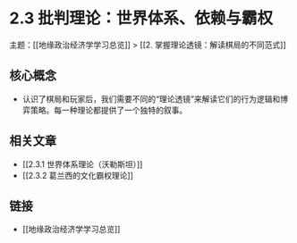 # 2.3 批判理论：世界体系、依赖与霸权

主题：[[地缘政治经济学学习总览]] > [[2. 掌握理论透镜：解读棋局的不同范式]]

## 核心概念

- 认识了棋局和玩家后，我们需要不同的“理论透镜”来解读它们的行为逻辑和博弈策略。每一种理论都提供了一个独特的叙事。

## 相关文章

- [[2.3.1 世界体系理论（沃勒斯坦）]]
- [[2.3.2 葛兰西的文化霸权理论]]

## 链接

- [[地缘政治经济学学习总览]]
